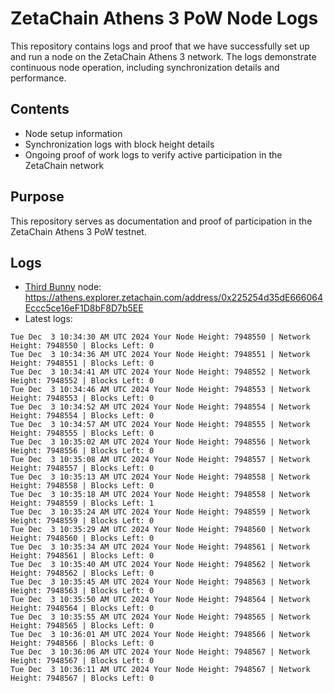 # ZetaChain Athens 3 PoW Node Logs
This repository contains logs and proof that we have successfully set up and run a node on the ZetaChain Athens 3 network. The logs demonstrate continuous node operation, including synchronization details and performance.

## Contents
- Node setup information
- Synchronization logs with block height details
- Ongoing proof of work logs to verify active participation in the ZetaChain network

## Purpose
This repository serves as documentation and proof of participation in the ZetaChain Athens 3 PoW testnet.

## Logs

- [Third Bunny](https://thirdbunny.xyz/) node: https://athens.explorer.zetachain.com/address/0x225254d35dE666064Eccc5ce16eF1D8bF8D7b5EE
- Latest logs:
```
Tue Dec  3 10:34:30 AM UTC 2024 Your Node Height: 7948550 | Network Height: 7948550 | Blocks Left: 0
Tue Dec  3 10:34:36 AM UTC 2024 Your Node Height: 7948551 | Network Height: 7948551 | Blocks Left: 0
Tue Dec  3 10:34:41 AM UTC 2024 Your Node Height: 7948552 | Network Height: 7948552 | Blocks Left: 0
Tue Dec  3 10:34:46 AM UTC 2024 Your Node Height: 7948553 | Network Height: 7948553 | Blocks Left: 0
Tue Dec  3 10:34:52 AM UTC 2024 Your Node Height: 7948554 | Network Height: 7948554 | Blocks Left: 0
Tue Dec  3 10:34:57 AM UTC 2024 Your Node Height: 7948555 | Network Height: 7948555 | Blocks Left: 0
Tue Dec  3 10:35:02 AM UTC 2024 Your Node Height: 7948556 | Network Height: 7948556 | Blocks Left: 0
Tue Dec  3 10:35:08 AM UTC 2024 Your Node Height: 7948557 | Network Height: 7948557 | Blocks Left: 0
Tue Dec  3 10:35:13 AM UTC 2024 Your Node Height: 7948558 | Network Height: 7948558 | Blocks Left: 0
Tue Dec  3 10:35:18 AM UTC 2024 Your Node Height: 7948558 | Network Height: 7948559 | Blocks Left: 1
Tue Dec  3 10:35:24 AM UTC 2024 Your Node Height: 7948559 | Network Height: 7948559 | Blocks Left: 0
Tue Dec  3 10:35:29 AM UTC 2024 Your Node Height: 7948560 | Network Height: 7948560 | Blocks Left: 0
Tue Dec  3 10:35:34 AM UTC 2024 Your Node Height: 7948561 | Network Height: 7948561 | Blocks Left: 0
Tue Dec  3 10:35:40 AM UTC 2024 Your Node Height: 7948562 | Network Height: 7948562 | Blocks Left: 0
Tue Dec  3 10:35:45 AM UTC 2024 Your Node Height: 7948563 | Network Height: 7948563 | Blocks Left: 0
Tue Dec  3 10:35:50 AM UTC 2024 Your Node Height: 7948564 | Network Height: 7948564 | Blocks Left: 0
Tue Dec  3 10:35:55 AM UTC 2024 Your Node Height: 7948565 | Network Height: 7948565 | Blocks Left: 0
Tue Dec  3 10:36:01 AM UTC 2024 Your Node Height: 7948566 | Network Height: 7948566 | Blocks Left: 0
Tue Dec  3 10:36:06 AM UTC 2024 Your Node Height: 7948567 | Network Height: 7948567 | Blocks Left: 0
Tue Dec  3 10:36:11 AM UTC 2024 Your Node Height: 7948567 | Network Height: 7948567 | Blocks Left: 0
```
